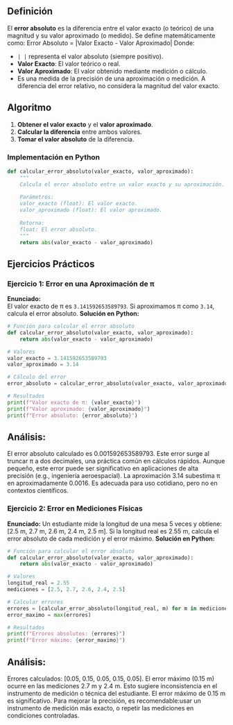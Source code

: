 ## Definición
El **error absoluto** es la diferencia entre el valor exacto (o teórico) de una magnitud y su valor aproximado (o medido). Se define matemáticamente como:
Error Absoluto = |Valor Exacto - Valor Aproximado|
Donde:
- `| |` representa el valor absoluto (siempre positivo).
- **Valor Exacto**: El valor teórico o real.
- **Valor Aproximado**: El valor obtenido mediante medición o cálculo.
- Es una medida de la precisión de una aproximación o medición. A diferencia del error relativo, no considera la magnitud del valor exacto.
  
## Algoritmo 
1. **Obtener el valor exacto** y el **valor aproximado**.
2. **Calcular la diferencia** entre ambos valores.
3. **Tomar el valor absoluto** de la diferencia.

### Implementación en Python
```python
def calcular_error_absoluto(valor_exacto, valor_aproximado):
    """
    Calcula el error absoluto entre un valor exacto y su aproximación.
    
    Parámetros:
    valor_exacto (float): El valor exacto.
    valor_aproximado (float): El valor aproximado.
    
    Retorna:
    float: El error absoluto.
    """
    return abs(valor_exacto - valor_aproximado)
```
## Ejercicios Prácticos

### Ejercicio 1: Error en una Aproximación de π

**Enunciado:**  
El valor exacto de π es `3.141592653589793`. Si aproximamos π como `3.14`, calcula el error absoluto.
**Solución en Python:**
```python
# Función para calcular el error absoluto
def calcular_error_absoluto(valor_exacto, valor_aproximado):
    return abs(valor_exacto - valor_aproximado)

# Valores
valor_exacto = 3.141592653589793
valor_aproximado = 3.14

# Cálculo del error
error_absoluto = calcular_error_absoluto(valor_exacto, valor_aproximado)

# Resultados
print(f"Valor exacto de π: {valor_exacto}")
print(f"Valor aproximado: {valor_aproximado}")
print(f"Error absoluto: {error_absoluto}")
```
## Análisis:
El error absoluto calculado es 0.001592653589793.
Este error surge al truncar π a dos decimales, una práctica común en cálculos rápidos.
Aunque pequeño, este error puede ser significativo en aplicaciones de alta precisión (e.g., ingeniería aeroespacial).
La aproximación 3.14 subestima π en aproximadamente 0.0016. Es adecuada para uso cotidiano, pero no en contextos científicos.

### Ejercicio 2: Error en Mediciones Físicas
**Enunciado:**
Un estudiante mide la longitud de una mesa 5 veces y obtiene:
[2.5 m, 2.7 m, 2.6 m, 2.4 m, 2.5 m].
Si la longitud real es 2.55 m, calcula el error absoluto de cada medición y el error máximo.
**Solución en Python:**
```python
# Función para calcular el error absoluto
def calcular_error_absoluto(valor_exacto, valor_aproximado):
    return abs(valor_exacto - valor_aproximado)

# Valores
longitud_real = 2.55
mediciones = [2.5, 2.7, 2.6, 2.4, 2.5]

# Calcular errores
errores = [calcular_error_absoluto(longitud_real, m) for m in mediciones]
error_maximo = max(errores)

# Resultados
print(f"Errores absolutos: {errores}")
print(f"Error máximo: {error_maximo}")
```
## Análisis:
Errores calculados: [0.05, 0.15, 0.05, 0.15, 0.05].
El error máximo (0.15 m) ocurre en las mediciones 2.7 m y 2.4 m.
Esto sugiere inconsistencia en el instrumento de medición o técnica del estudiante.
El error máximo de 0.15 m es significativo. Para mejorar la precisión, es recomendable:usar un instrumento de medición más exacto, o repetir las mediciones en condiciones controladas.

